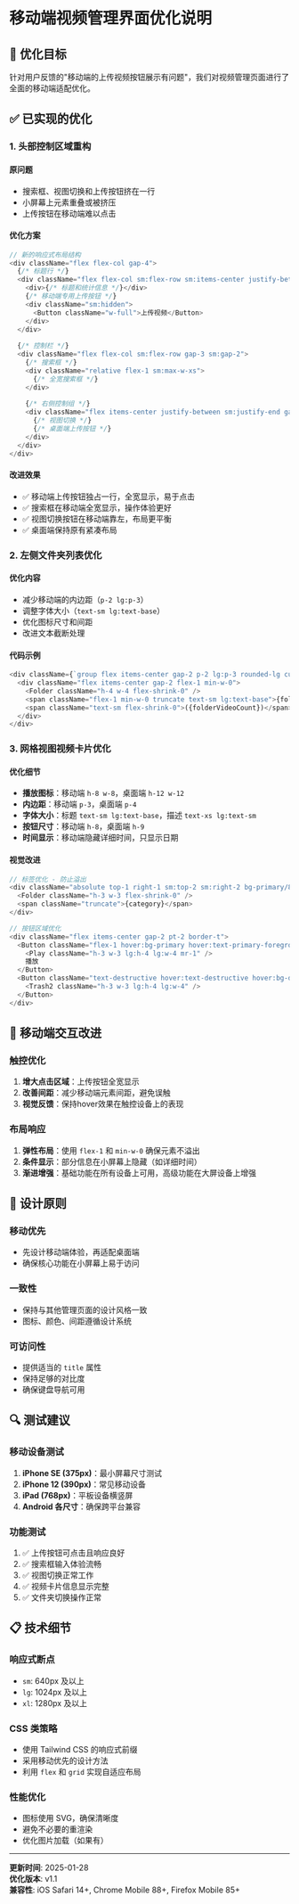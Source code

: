 # 移动端视频管理界面优化说明

## 🎯 优化目标

针对用户反馈的"移动端的上传视频按钮展示有问题"，我们对视频管理页面进行了全面的移动端适配优化。

## ✅ 已实现的优化

### 1. 头部控制区域重构

#### 原问题
- 搜索框、视图切换和上传按钮挤在一行
- 小屏幕上元素重叠或被挤压
- 上传按钮在移动端难以点击

#### 优化方案
```typescript
// 新的响应式布局结构
<div className="flex flex-col gap-4">
  {/* 标题行 */}
  <div className="flex flex-col sm:flex-row sm:items-center justify-between gap-2">
    <div>{/* 标题和统计信息 */}</div>
    {/* 移动端专用上传按钮 */}
    <div className="sm:hidden">
      <Button className="w-full">上传视频</Button>
    </div>
  </div>
  
  {/* 控制栏 */}
  <div className="flex flex-col sm:flex-row gap-3 sm:gap-2">
    {/* 搜索框 */}
    <div className="relative flex-1 sm:max-w-xs">
      {/* 全宽搜索框 */}
    </div>
    
    {/* 右侧控制组 */}
    <div className="flex items-center justify-between sm:justify-end gap-2">
      {/* 视图切换 */}
      {/* 桌面端上传按钮 */}
    </div>
  </div>
</div>
```

#### 改进效果
- ✅ 移动端上传按钮独占一行，全宽显示，易于点击
- ✅ 搜索框在移动端全宽显示，操作体验更好
- ✅ 视图切换按钮在移动端靠左，布局更平衡
- ✅ 桌面端保持原有紧凑布局

### 2. 左侧文件夹列表优化

#### 优化内容
- 减少移动端的内边距（`p-2 lg:p-3`）
- 调整字体大小（`text-sm lg:text-base`）
- 优化图标尺寸和间距
- 改进文本截断处理

#### 代码示例
```typescript
<div className={`group flex items-center gap-2 p-2 lg:p-3 rounded-lg cursor-pointer transition-colors`}>
  <div className="flex items-center gap-2 flex-1 min-w-0">
    <Folder className="h-4 w-4 flex-shrink-0" />
    <span className="flex-1 min-w-0 truncate text-sm lg:text-base">{folder.name}</span>
    <span className="text-sm flex-shrink-0">({folderVideoCount})</span>
  </div>
</div>
```

### 3. 网格视图视频卡片优化

#### 优化细节
- **播放图标**：移动端 `h-8 w-8`，桌面端 `h-12 w-12`
- **内边距**：移动端 `p-3`，桌面端 `p-4`
- **字体大小**：标题 `text-sm lg:text-base`，描述 `text-xs lg:text-sm`
- **按钮尺寸**：移动端 `h-8`，桌面端 `h-9`
- **时间显示**：移动端隐藏详细时间，只显示日期

#### 视觉改进
```typescript
// 标签优化 - 防止溢出
<div className="absolute top-1 right-1 sm:top-2 sm:right-2 bg-primary/80 text-white text-xs px-1 py-0.5 sm:px-2 sm:py-1 rounded flex items-center gap-1 max-w-[60%]">
  <Folder className="h-3 w-3 flex-shrink-0" />
  <span className="truncate">{category}</span>
</div>

// 按钮区域优化
<div className="flex items-center gap-2 pt-2 border-t">
  <Button className="flex-1 hover:bg-primary hover:text-primary-foreground text-xs lg:text-sm h-8 lg:h-9">
    <Play className="h-3 w-3 lg:h-4 lg:w-4 mr-1" />
    播放
  </Button>
  <Button className="text-destructive hover:text-destructive hover:bg-destructive/10 border-destructive/20 h-8 lg:h-9 w-8 lg:w-9 p-0">
    <Trash2 className="h-3 w-3 lg:h-4 lg:w-4" />
  </Button>
</div>
```

## 📱 移动端交互改进

### 触控优化
1. **增大点击区域**：上传按钮全宽显示
2. **改善间距**：减少移动端元素间距，避免误触
3. **视觉反馈**：保持hover效果在触控设备上的表现

### 布局响应
1. **弹性布局**：使用 `flex-1` 和 `min-w-0` 确保元素不溢出
2. **条件显示**：部分信息在小屏幕上隐藏（如详细时间）
3. **渐进增强**：基础功能在所有设备上可用，高级功能在大屏设备上增强

## 🎨 设计原则

### 移动优先
- 先设计移动端体验，再适配桌面端
- 确保核心功能在小屏幕上易于访问

### 一致性
- 保持与其他管理页面的设计风格一致
- 图标、颜色、间距遵循设计系统

### 可访问性
- 提供适当的 `title` 属性
- 保持足够的对比度
- 确保键盘导航可用

## 🔍 测试建议

### 移动设备测试
1. **iPhone SE (375px)**：最小屏幕尺寸测试
2. **iPhone 12 (390px)**：常见移动设备
3. **iPad (768px)**：平板设备横竖屏
4. **Android 各尺寸**：确保跨平台兼容

### 功能测试
1. ✅ 上传按钮可点击且响应良好
2. ✅ 搜索框输入体验流畅
3. ✅ 视图切换正常工作
4. ✅ 视频卡片信息显示完整
5. ✅ 文件夹切换操作正常

## 📋 技术细节

### 响应式断点
- `sm`: 640px 及以上
- `lg`: 1024px 及以上
- `xl`: 1280px 及以上

### CSS 类策略
- 使用 Tailwind CSS 的响应式前缀
- 采用移动优先的设计方法
- 利用 `flex` 和 `grid` 实现自适应布局

### 性能优化
- 图标使用 SVG，确保清晰度
- 避免不必要的重渲染
- 优化图片加载（如果有）

---

**更新时间**: 2025-01-28  
**优化版本**: v1.1  
**兼容性**: iOS Safari 14+, Chrome Mobile 88+, Firefox Mobile 85+ 